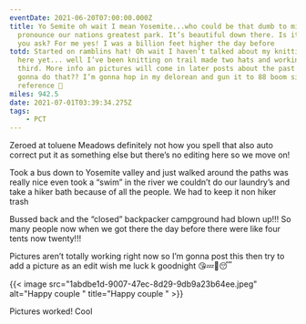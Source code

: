 ```yaml
---
eventDate: 2021-06-20T07:00:00.000Z
title: Yo Semite oh wait I mean Yosemite...who could be that dumb to miss
  pronounce our nations greatest park. It’s beautiful down there. Is it down
  you ask? For me yes! I was a billion feet higher the day before
totd: Started on ramblins hat! Oh wait I haven’t talked about my knitting on
  here yet... well I’ve been knitting on trail made two hats and working on the
  third. More info an pictures will come in later posts about the past! How am I
  gonna do that?? I’m gonna hop in my delorean and gun it to 88 boom sick
  reference 🖖
miles: 942.5
date: 2021-07-01T03:39:34.275Z
tags: 
    - PCT
---
```

Zeroed at toluene Meadows definitely not how you spell that also auto correct put it as something else but there’s no editing here so we move on! 

Took a bus down to Yosemite valley and just walked around the paths was really nice even took a “swim” in the river we couldn’t do our laundry’s and take a hiker bath because of all the people. We had to keep it non hiker trash

Bussed back and the “closed” backpacker campground had blown up!!! So many people now when we got there the day before there were like four tents now twenty!!!

Pictures aren’t totally working right now so I’m gonna post this then try to add a picture as an edit wish me luck k goodnight 😘💤🌙😴



{{< image src="1abdbe1d-9007-47ec-8d29-9db9a23b64ee.jpeg" alt="Happy couple " title="Happy couple " >}}

Pictures worked! Cool
